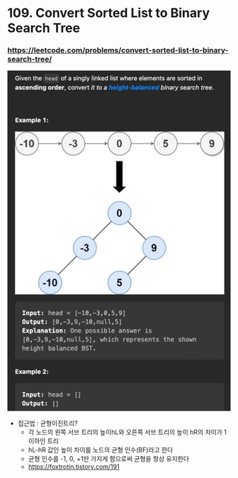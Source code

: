 # 109. Convert Sorted List to Binary Search Tree
### https://leetcode.com/problems/convert-sorted-list-to-binary-search-tree/

![img.png](img.png)

- 접근법 : 균형이진트리?
  - 각 노드의 왼쪽 서브 트리의 높이hL와 오른쪽 서브 트리의 높이 hR의 차이가 1 이하인 트리
  - hL-hR 값인 높이 차이를 노드의 균형 인수(BF)라고 한다
  - 균형 인수를 -1, 0, +1만 가지게 함으로써 균형을 항상 유지한다
  - https://foxtrotin.tistory.com/191


